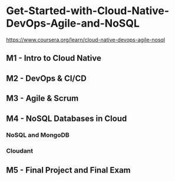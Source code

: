 # Get-Started-with-Cloud-Native-DevOps-Agile-and-NoSQL
https://www.coursera.org/learn/cloud-native-devops-agile-nosql

## M1 - Intro to Cloud Native

## M2 - DevOps & CI/CD


## M3 - Agile & Scrum


## M4 - NoSQL Databases in Cloud
### NoSQL and MongoDB

### Cloudant 


## M5 - Final Project and Final Exam
